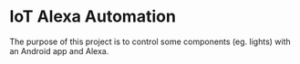 # IoT Alexa Automation

The purpose of this project is to control some components (eg. lights) with an Android app and Alexa.
